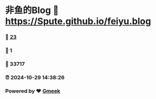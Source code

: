 # 非鱼的Blog :link: https://Spute.github.io/feiyu.blog 
### :page_facing_up: [23](https://Spute.github.io/feiyu.blog/tag.html) 
### :speech_balloon: 1 
### :hibiscus: 33717 
### :alarm_clock: 2024-10-29 14:38:26 
### Powered by :heart: [Gmeek](https://github.com/Meekdai/Gmeek)

